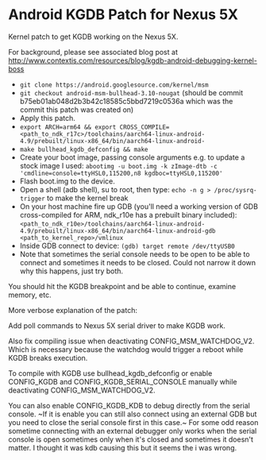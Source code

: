 # Android KGDB Patch for Nexus 5X

Kernel patch to get KGDB working on the Nexus 5X.

For background, please see associated blog post at http://www.contextis.com/resources/blog/kgdb-android-debugging-kernel-boss

- `git clone https://android.googlesource.com/kernel/msm`
- `git checkout android-msm-bullhead-3.10-nougat` (should be commit b75eb01ab048d2b3b42c18585c5bbd7219c0536a which was the commit this patch was created on)
- Apply this patch.
- `export ARCH=arm64 && export CROSS_COMPILE=<path_to_ndk_r17c>/toolchains/aarch64-linux-android-4.9/prebuilt/linux-x86_64/bin/aarch64-linux-android-`
- `make bullhead_kgdb_defconfig && make`
- Create your boot image, passing console arguments e.g. to update a stock image I used: `abootimg -u boot.img -k zImage-dtb -c 'cmdline=console=ttyHSL0,115200,n8 kgdboc=ttyHSL0,115200'`
- Flash boot.img to the device.
- Open a shell (adb shell), su to root, then type: `echo -n g > /proc/sysrq-trigger` to make the kernel break
- On your host machine fire up GDB (you'll need a working version of GDB cross-compiled for ARM, ndk_r10e has a prebuilt binary included): `<path_to_ndk_r10e>/toolchains/aarch64-linux-android-4.9/prebuilt/linux-x86_64/bin/aarch64-linux-android-gdb <path_to_kernel_repo>/vmlinux`
- Inside GDB connect to device: `(gdb) target remote /dev/ttyUSB0`
- Note that sometimes the serial console needs to be open to be able to connect and sometimes it needs to be closed. Could not narrow it down why this happens, just try both.

You should hit the KGDB breakpoint and be able to continue, examine memory, etc.

More verbose explanation of the patch:

Add poll commands to Nexus 5X serial driver to make KGDB work.

Also fix compiling issue when deactivating CONFIG_MSM_WATCHDOG_V2. Which
is necessary because the watchdog would trigger a reboot while KGDB
breaks execution.

To compile with KGDB use bullhead_kgdb_defconfig or enable CONFIG_KGDB
and CONFIG_KGDB_SERIAL_CONSOLE manually while deactivating
CONFIG_MSM_WATCHDOG_V2.

You can also enable CONFIG_KGDB_KDB to debug directly from the serial
console. ~If it is enable you can still also connect using an external
GDB but you need to close the serial console first in this case.~
For some odd reason sometime connecting with an external debugger only works when the serial console is open sometimes only when it's closed and sometimes it doesn't matter. I thought it was kdb causing this but it seems the i was wrong.
